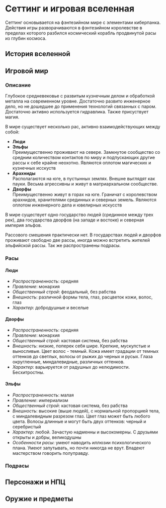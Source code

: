 Сеттинг и игровая вселенная
===========================
Сеттинг основывается на фэнтезийном мире с элементами киберпанка. Действия игры разворачиваются в фэнтезийном королевстве в пределах которого разбился космический корабль продвинутой расы из глубин космоса.

История вселенной
-----------------

Игровой мир
-----------

### Описание
Глубокое средневековье с развитым кузнечным делом и обработкой металла на современном уровне. Достаточно развито инженерное дело, но не дошедшее до применения технологий связанных с паром. Достаточно активно используется гидравлика. Также присуствует магия.

В мире существует несколько рас, активно взаимодействующих между собой:
- **Люди**  
- **Эльфы**  
Преимущественно проживают на севере. Замкнутое сообщество со средним количеством контактов по миру и подпускающих другие рассы к себе крайне неохотно. Являются оплотом магических и кузнечных исскуств
- **Арахниды**  
Располагаются на юге, в пустынных землях. Внешне выглядят как пауки. Весьма агрессивны и живут в матриархальном сообществе.
- **Дворфы**  
Преимущественно живут в горах на юге. Граничат с королевством арахнидов, хранителями срединных и северных земель. Являются оплотом инженерного дела и ювелирных искусств

В мире существует одно государство людей (срединное между трех рек), два государства дворфов (на западе и востоке) и северная империя эльфов.

Рассового смешения практически нет. В государствах людей и дворфов проживают свободно две рассы, иногда можно встретить жителей эльфийской рассы. Так же распространены подрасы.

### Расы
#### Люди
- *Распространенность*: средняя
- *Правление*: монархия
- *Общественный строй*: феодальный, без рабства
- *Внешность*: различной формы тела, глаз, расцветок кожи, волос, глаз
- *Характер*: добродушные и веселые 

#### Дворфы
- *Распространенность*: средняя
- *Правление*: монархия
- *Общественный строй*: кастовая система, без рабства
- *Внешность*: низкие, поперек себя шире. Крепкие, мускулстые и выносливые. Цвет волос - темный. Кожа имеет градации от темных оттенков до светлых, волосы от рыжих до черных и русых. Глаза округленные, миндалевидные, различных оттенков.
- *Характер*: варьируется от радушных до нелюдимости. Бесхитростны. 

#### Эльфы
- *Распространенность*: малая
- *Правление*: империализм
- *Общественный строй*: кастовая система, без рабства
- *Внешность*: высокие (выше людей), с нормальной пропорцией тела, с миндалевидным разрезом глаз. Цвет глаз может быть любого цвета. Волосы длинные и могут быть двух оттенков: черный и серебристый
- *Характер*: любой. Зачастую надменны и высокомерны. С друзьями открыты и добры, великодушны
- *Особенности расы*: умеют наводить иллюзии психологического плана. Умеют запутывать, но почти никогда не врут. Владеют мастерством говорить полуправду.

### Подрасы

Персонажи и НПЦ
---------------

Оружие и предметы
-----------------
